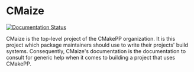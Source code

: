 <!--
  ~ Copyright 2023 CMakePP
  ~
  ~ Licensed under the Apache License, Version 2.0 (the "License");
  ~ you may not use this file except in compliance with the License.
  ~ You may obtain a copy of the License at
  ~
  ~ http://www.apache.org/licenses/LICENSE-2.0
  ~
  ~ Unless required by applicable law or agreed to in writing, software
  ~ distributed under the License is distributed on an "AS IS" BASIS,
  ~ WITHOUT WARRANTIES OR CONDITIONS OF ANY KIND, either express or implied.
  ~ See the License for the specific language governing permissions and
  ~ limitations under the License.
-->

CMaize
======

[![Documentation Status](https://readthedocs.org/projects/cmakepackagingproject/badge/?version=latest)](https://cmakepackagingproject.readthedocs.io/en/latest/?badge=latest)

CMaize is the top-level project of the CMakePP organization. It is this project
which package maintainers should use to write their projects' build systems.
Consequently, CMaize's documentation is the documentation to consult for
generic help when it comes to building a project that uses CMakePP.
